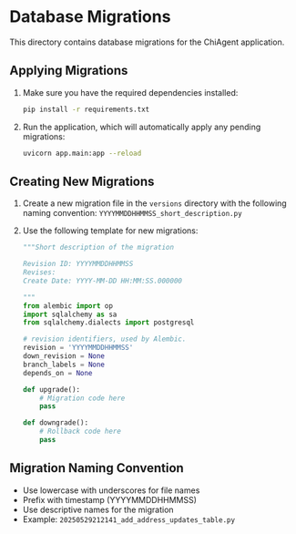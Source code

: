# Database Migrations

This directory contains database migrations for the ChiAgent application.

## Applying Migrations

1. Make sure you have the required dependencies installed:
   ```bash
   pip install -r requirements.txt
   ```

2. Run the application, which will automatically apply any pending migrations:
   ```bash
   uvicorn app.main:app --reload
   ```

## Creating New Migrations

1. Create a new migration file in the `versions` directory with the following naming convention:
   `YYYYMMDDHHMMSS_short_description.py`

2. Use the following template for new migrations:
   ```python
   """Short description of the migration

   Revision ID: YYYYMMDDHHMMSS
   Revises: 
   Create Date: YYYY-MM-DD HH:MM:SS.000000

   """
   from alembic import op
   import sqlalchemy as sa
   from sqlalchemy.dialects import postgresql

   # revision identifiers, used by Alembic.
   revision = 'YYYYMMDDHHMMSS'
   down_revision = None
   branch_labels = None
   depends_on = None

   def upgrade():
       # Migration code here
       pass

   def downgrade():
       # Rollback code here
       pass
   ```

## Migration Naming Convention

- Use lowercase with underscores for file names
- Prefix with timestamp (YYYYMMDDHHMMSS)
- Use descriptive names for the migration
- Example: `20250529212141_add_address_updates_table.py`
